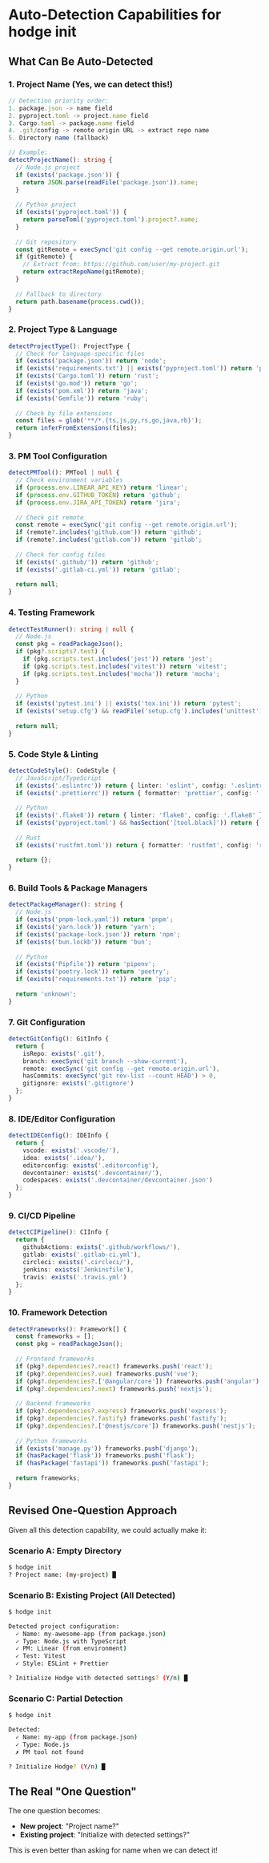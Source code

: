 # Auto-Detection Capabilities for hodge init

## What Can Be Auto-Detected

### 1. Project Name (Yes, we can detect this!)
```typescript
// Detection priority order:
1. package.json -> name field
2. pyproject.toml -> project.name field  
3. Cargo.toml -> package.name field
4. .git/config -> remote origin URL -> extract repo name
5. Directory name (fallback)

// Example:
detectProjectName(): string {
  // Node.js project
  if (exists('package.json')) {
    return JSON.parse(readFile('package.json')).name;
  }
  
  // Python project
  if (exists('pyproject.toml')) {
    return parseToml('pyproject.toml').project?.name;
  }
  
  // Git repository
  const gitRemote = execSync('git config --get remote.origin.url');
  if (gitRemote) {
    // Extract from: https://github.com/user/my-project.git
    return extractRepoName(gitRemote);
  }
  
  // Fallback to directory
  return path.basename(process.cwd());
}
```

### 2. Project Type & Language
```typescript
detectProjectType(): ProjectType {
  // Check for language-specific files
  if (exists('package.json')) return 'node';
  if (exists('requirements.txt') || exists('pyproject.toml')) return 'python';
  if (exists('Cargo.toml')) return 'rust';
  if (exists('go.mod')) return 'go';
  if (exists('pom.xml')) return 'java';
  if (exists('Gemfile')) return 'ruby';
  
  // Check by file extensions
  const files = glob('**/*.{ts,js,py,rs,go,java,rb}');
  return inferFromExtensions(files);
}
```

### 3. PM Tool Configuration
```typescript
detectPMTool(): PMTool | null {
  // Check environment variables
  if (process.env.LINEAR_API_KEY) return 'linear';
  if (process.env.GITHUB_TOKEN) return 'github';
  if (process.env.JIRA_API_TOKEN) return 'jira';
  
  // Check git remote
  const remote = execSync('git config --get remote.origin.url');
  if (remote?.includes('github.com')) return 'github';
  if (remote?.includes('gitlab.com')) return 'gitlab';
  
  // Check for config files
  if (exists('.github/')) return 'github';
  if (exists('.gitlab-ci.yml')) return 'gitlab';
  
  return null;
}
```

### 4. Testing Framework
```typescript
detectTestRunner(): string | null {
  // Node.js
  const pkg = readPackageJson();
  if (pkg?.scripts?.test) {
    if (pkg.scripts.test.includes('jest')) return 'jest';
    if (pkg.scripts.test.includes('vitest')) return 'vitest';
    if (pkg.scripts.test.includes('mocha')) return 'mocha';
  }
  
  // Python
  if (exists('pytest.ini') || exists('tox.ini')) return 'pytest';
  if (exists('setup.cfg') && readFile('setup.cfg').includes('unittest')) return 'unittest';
  
  return null;
}
```

### 5. Code Style & Linting
```typescript
detectCodeStyle(): CodeStyle {
  // JavaScript/TypeScript
  if (exists('.eslintrc')) return { linter: 'eslint', config: '.eslintrc' };
  if (exists('.prettierrc')) return { formatter: 'prettier', config: '.prettierrc' };
  
  // Python
  if (exists('.flake8')) return { linter: 'flake8', config: '.flake8' };
  if (exists('pyproject.toml') && hasSection('[tool.black]')) return { formatter: 'black' };
  
  // Rust
  if (exists('rustfmt.toml')) return { formatter: 'rustfmt', config: 'rustfmt.toml' };
  
  return {};
}
```

### 6. Build Tools & Package Managers
```typescript
detectPackageManager(): string {
  // Node.js
  if (exists('pnpm-lock.yaml')) return 'pnpm';
  if (exists('yarn.lock')) return 'yarn';
  if (exists('package-lock.json')) return 'npm';
  if (exists('bun.lockb')) return 'bun';
  
  // Python
  if (exists('Pipfile')) return 'pipenv';
  if (exists('poetry.lock')) return 'poetry';
  if (exists('requirements.txt')) return 'pip';
  
  return 'unknown';
}
```

### 7. Git Configuration
```typescript
detectGitConfig(): GitInfo {
  return {
    isRepo: exists('.git'),
    branch: execSync('git branch --show-current'),
    remote: execSync('git config --get remote.origin.url'),
    hasCommits: execSync('git rev-list --count HEAD') > 0,
    gitignore: exists('.gitignore')
  };
}
```

### 8. IDE/Editor Configuration
```typescript
detectIDEConfig(): IDEInfo {
  return {
    vscode: exists('.vscode/'),
    idea: exists('.idea/'),
    editorconfig: exists('.editorconfig'),
    devcontainer: exists('.devcontainer/'),
    codespaces: exists('.devcontainer/devcontainer.json')
  };
}
```

### 9. CI/CD Pipeline
```typescript
detectCIPipeline(): CIInfo {
  return {
    githubActions: exists('.github/workflows/'),
    gitlab: exists('.gitlab-ci.yml'),
    circleci: exists('.circleci/'),
    jenkins: exists('Jenkinsfile'),
    travis: exists('.travis.yml')
  };
}
```

### 10. Framework Detection
```typescript
detectFrameworks(): Framework[] {
  const frameworks = [];
  const pkg = readPackageJson();
  
  // Frontend frameworks
  if (pkg?.dependencies?.react) frameworks.push('react');
  if (pkg?.dependencies?.vue) frameworks.push('vue');
  if (pkg?.dependencies?.['@angular/core']) frameworks.push('angular');
  if (pkg?.dependencies?.next) frameworks.push('nextjs');
  
  // Backend frameworks
  if (pkg?.dependencies?.express) frameworks.push('express');
  if (pkg?.dependencies?.fastify) frameworks.push('fastify');
  if (pkg?.dependencies?.['@nestjs/core']) frameworks.push('nestjs');
  
  // Python frameworks
  if (exists('manage.py')) frameworks.push('django');
  if (hasPackage('flask')) frameworks.push('flask');
  if (hasPackage('fastapi')) frameworks.push('fastapi');
  
  return frameworks;
}
```

## Revised One-Question Approach

Given all this detection capability, we could actually make it:

### Scenario A: Empty Directory
```bash
$ hodge init
? Project name: (my-project) █
```

### Scenario B: Existing Project (All Detected)
```bash
$ hodge init

Detected project configuration:
  ✓ Name: my-awesome-app (from package.json)
  ✓ Type: Node.js with TypeScript
  ✓ PM: Linear (from environment)
  ✓ Test: Vitest
  ✓ Style: ESLint + Prettier

? Initialize Hodge with detected settings? (Y/n) █
```

### Scenario C: Partial Detection
```bash
$ hodge init

Detected:
  ✓ Name: my-app (from package.json)
  ✓ Type: Node.js
  ✗ PM tool not found

? Initialize Hodge? (Y/n) █
```

## The Real "One Question"

The one question becomes:
- **New project**: "Project name?"
- **Existing project**: "Initialize with detected settings?"

This is even better than asking for name when we can detect it!